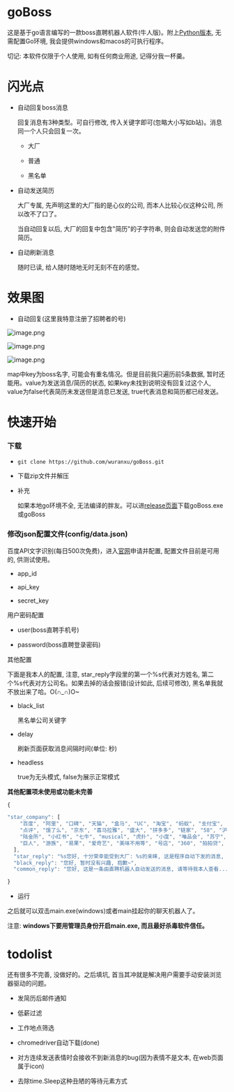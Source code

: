 # goBoss

  这是基于go语言编写的一款boss直聘机器人软件(牛人版)。附上[Python版本](https://github.com/wuranxu/Boss),
  无需配置Go环境, 我会提供windows和macos的可执行程序。
  
  切记: 本软件仅限于个人使用, 如有任何商业用途, 记得分我一杯羹。
  
# 闪光点

  - 自动回复boss消息
  
    回复消息有3种类型。可自行修改, 传入关键字即可(忽略大小写如b站)。消息同一个人只会回复一次。

    - 大厂
    
    - 普通
    
    - 黑名单
      
  - 自动发送简历
  
    大厂专属, 先声明这里的大厂指的是心仪的公司, 而本人比较心仪这种公司, 所以改不了口了。

    当自动回复以后, 大厂的回复中包含"简历"的子字符串, 则会自动发送您的附件简历。
    
  - 自动刷新消息
  
    随时已读, 给人随时随地无时无刻不在的感觉。

# 效果图

  - 自动回复(这里我特意注册了招聘者的号)
  
  ![image.png](https://upload-images.jianshu.io/upload_images/6053915-a571a172db5f84b4.png?imageMogr2/auto-orient/strip%7CimageView2/2/w/1240)

  ![image.png](https://upload-images.jianshu.io/upload_images/6053915-53b65f6096ece8ae.png?imageMogr2/auto-orient/strip%7CimageView2/2/w/1240)

  ![image.png](https://upload-images.jianshu.io/upload_images/6053915-d4ee051d3a068c83.png?imageMogr2/auto-orient/strip%7CimageView2/2/w/1240)
  
  map中key为boss名字, 可能会有重名情况。但是目前我只遍历前5条数据, 暂时还能用。value为发送消息/简历的状态, 如果key未找到说明没有回复过这个人, value为false代表简历未发送但是消息已发送, true代表消息和简历都已经发送。
  
  
# 快速开始

### 下载
- ```git clone https://github.com/wuranxu/goBoss.git```

- 下载zip文件并解压

- 补充

  如果本地go环境不全, 无法编译的胖友。可以进[release页面](https://github.com/wuranxu/goBoss/releases)下载goBoss.exe或goBoss
  
  
### 修改json配置文件(config/data.json)

百度API文字识别(每日500次免费)，进入[官网](http://ai.baidu.com/tech/ocr/general)申请并配置, 配置文件目前是可用的, 供测试使用。

- app_id

- api_key

- secret_key

用户密码配置

- user(boss直聘手机号)

- password(boss直聘登录密码)

其他配置

下面是我本人的配置, 注意, star_reply字段里的第一个%s代表对方姓名, 第二个%s代表对方公司名。如果去掉的话会报错(设计如此, 后续可修改), 黑名单我就不放出来了哈。O(∩_∩)O~

- black_list

  黑名单公司关键字

- delay

  刷新页面获取消息间隔时间(单位: 秒)
  
- headless

  true为无头模式, false为展示正常模式
  
**其他配置项未使用或功能未完善**

```Javascript
{  

"star_company": [
    "百度", "阿里", "口碑", "天猫", "盒马", "UC", "淘宝", "蚂蚁", "支付宝", "今日头条", "字节跳动", "腾讯", "滴滴", "bili", "美团", 
    "点评", "饿了么", "京东", "喜马拉雅", "盛大", "拼多多", "链家", "58", "沪江", "bili", "哔哩", "二三四五", "2345", "猫眼", 
    "陆金所", "小红书", "七牛", "musical", "虎扑", "小度", "唯品会", "苏宁", "平安", "携程", "有赞", "哈罗", "运满满", "蔚来",
    "巨人", "游族", "易果", "爱奇艺", "美味不用等", "号店", "360", "拍拍贷", "b站", "网易"
  ],
  "star_reply": "%s您好, 十分荣幸能受到大厂: %s的亲睐, 这是程序自动下发的消息, 如果您需要我的简历, 请在回复中带上\"简历\"字样。项目地址:https://github.com/wuranxu/goBoss",
  "black_reply": "您好, 暂时没有兴趣, 抱歉~",
  "common_reply": "您好, 这是一条由直聘机器人自动发送的消息, 请等待我本人查看..."

}

```

  - 运行

  之后就可以双击main.exe(windows)或者main挂起你的聊天机器人了。
  
  注意: **windows下要用管理员身份开启main.exe, 而且最好杀毒软件信任。**
  

# todolist
  还有很多不完善, 没做好的。之后填坑, 首当其冲就是解决用户需要手动安装浏览器驱动的问题。
  
- 发简历后邮件通知
  
- 低薪过滤
- 工作地点筛选
- chromedriver自动下载(done)
- 对方连续发送表情时会接收不到新消息的bug(因为表情不是文本, 在web页面属于icon)
- 去除time.Sleep这种丑陋的等待元素方式



